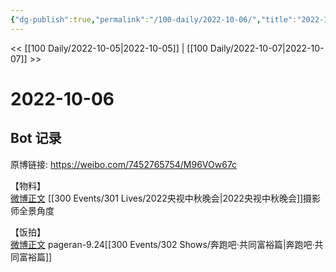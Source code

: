 ```yaml
---
{"dg-publish":true,"permalink":"/100-daily/2022-10-06/","title":"2022-10-06"}
---
```



<< [[100 Daily/2022-10-05\|2022-10-05]] | [[100 Daily/2022-10-07\|2022-10-07]] >>

# 2022-10-06

## Bot 记录

原博链接: https://weibo.com/7452765754/M96VOw67c

【物料】  
[微博正文](https://weibo.com/detail/4821499636615024) [[300 Events/301 Lives/2022央视中秋晚会\|2022央视中秋晚会]]摄影师全景角度

【饭拍】  
[微博正文](https://weibo.com/detail/4821614677460390) pageran-9.24[[300 Events/302 Shows/奔跑吧·共同富裕篇\|奔跑吧·共同富裕篇]]
